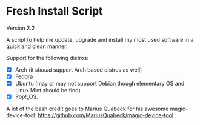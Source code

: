 # Fresh Install Script
Version 2.2

A script to help me update, upgrade and install my most used software in a quick and clean manner. 

Support for the following distros:

- [x] Arch (it *should* support Arch based distros as well)
- [x] Fedora 
- [x] Ubuntu (may or may not support Debian though elementary OS and Linux Mint should be find)
- [x] Pop!_OS. 

A lot of the bash credit goes to Marius Quabeck for his awesome magic-device-tool: https://github.com/MariusQuabeck/magic-device-tool

